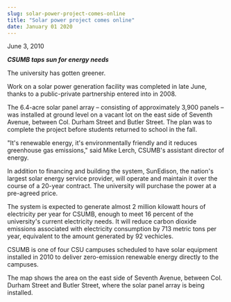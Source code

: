 ```yaml
---
slug: solar-power-project-comes-online
title: "Solar power project comes online"
date: January 01 2020
---
```


<p>June 3, 2010
</p><p><strong><em>CSUMB taps sun for energy needs</em></strong>
</p><p>The university has gotten greener.
</p><p>Work on a solar power generation facility was completed in late June, thanks to a public-private partnership entered into in 2008.
</p><p>The 6.4-acre solar panel array – consisting of approximately 3,900 panels – was installed at ground level on a vacant lot on the east side of Seventh Avenue, between Col. Durham Street and Butler Street. The plan was to complete the project before students returned to school in the fall.
</p><p>"It's renewable energy, it's environmentally friendly and it reduces greenhouse gas emissions," said Mike Lerch, CSUMB's assistant director of energy.
</p><p>In addition to financing and building the system, SunEdison, the nation's largest solar energy service provider, will operate and maintain it over the course of a 20-year contract. The university will purchase the power at a pre-agreed price.
</p><p>The system is expected to generate almost 2 million kilowatt hours of electricity per year for CSUMB, enough to meet 16 percent of the university's current electricity needs. It will reduce carbon dioxide emissions associated with electricity consumption by 713 metric tons per year, equivalent to the amount generated by 92 vechicles.
</p><p>CSUMB is one of four CSU campuses scheduled to have solar equipment installed in 2010 to deliver zero-emission renewable energy directly to the campuses.
</p><p> 
</p><p>The map shows the area on the east side of Seventh Avenue, between Col. Durham Street and Butler Street, where the solar panel array is being installed.
</p>
